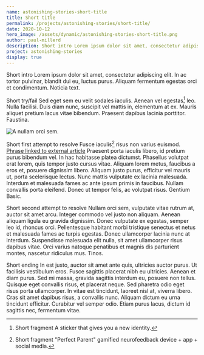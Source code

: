 ```yaml
---
name: astonishing-stories-short-title
title: Short title
permalink: /projects/astonishing-stories/short-title/
date: 2020-10-12
hero_image: /assets/dynamic/astonishing-stories-short-title.png
author: paul-millerd
description: Short intro Lorem ipsum dolor sit amet, consectetur adipiscing elit.
project: astonishing-stories
display: true
---
```

Short intro Lorem ipsum dolor sit amet, consectetur adipiscing elit. In ac tortor pulvinar, blandit dui eu, luctus purus. Aliquam fermentum egestas orci et condimentum. Noticia text.

Short try/fail Sed eget sem eu velit sodales iaculis. Aenean vel egestas[^1] leo. Nulla facilisi. Duis diam nunc, suscipit vel mattis in, elementum at ex. Mauris aliquet pretium lacus vitae bibendum. Praesent dapibus lacinia porttitor. Faustina.

<img
  src="{{ page.hero_image }}"
  alt="A nullam orci sem."
  class="fn mw-100 fr-m ml4-m mr2-m mt1-m mb2-m mw5-m fr-l ml4-l mr1-l mt2-l mb2-l mw5-l" />

Short first attempt to resolve Fusce iaculis[^2] risus non varius euismod. [Phrase linked to external article](https://roamresearch.com/#/app/Astonishing_Stories/page/YLj-7R4GY) Praesent porta iaculis libero, id pretium purus bibendum vel. In hac habitasse platea dictumst. Phasellus volutpat erat lorem, quis tempor justo cursus vitae. Aliquam lorem metus, faucibus a eros et, posuere dignissim libero. Aliquam justo purus, efficitur vel mauris ut, porta scelerisque lectus. Nunc mattis vulputate ex lacinia malesuada. Interdum et malesuada fames ac ante ipsum primis in faucibus. Nullam convallis porta eleifend. Donec ut tempor felis, ac volutpat risus. Gentium Basic.

Short second attempt to resolve Nullam orci sem, vulputate vitae rutrum at, auctor sit amet arcu. Integer commodo vel justo non aliquam. Aenean aliquam ligula eu gravida dignissim. Donec vulputate ex egestas, semper leo id, rhoncus orci. Pellentesque habitant morbi tristique senectus et netus et malesuada fames ac turpis egestas. Donec ullamcorper lacinia nunc at interdum. Suspendisse malesuada elit nulla, sit amet ullamcorper risus dapibus vitae. Orci varius natoque penatibus et magnis dis parturient montes, nascetur ridiculus mus. Tinos.

Short ending In est justo, auctor sit amet ante quis, ultricies auctor purus. Ut facilisis vestibulum eros. Fusce sagittis placerat nibh eu ultricies. Aenean et diam purus. Sed mi massa, gravida sagittis interdum eu, posuere non tellus. Quisque eget convallis risus, et placerat neque. Sed pharetra odio eget risus porta ullamcorper. In vitae est tincidunt, laoreet nisl at, viverra libero. Cras sit amet dapibus risus, a convallis nunc. Aliquam dictum eu urna tincidunt efficitur. Curabitur vel semper odio. Etiam purus lacus, dictum id sagittis nec, fermentum vitae.

[^1]: Short fragment A sticker that gives you a new identity.

[^2]: Short fragment "Perfect Parent" gamified neurofeedback device + app + social media.
